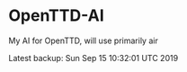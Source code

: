 # OpenTTD-AI
My AI for OpenTTD, will use primarily air

Latest backup: Sun Sep 15 10:32:01 UTC 2019
